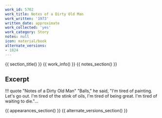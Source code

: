 ```yaml
---
work_id: 5702
work_title: Notes of a Dirty Old Man
work_written: '1973'
written_date: approximate
work_collected: 'yes'
work_category: Story
notes: null
icon: material/book
alternate_versions:
- 1824
---
```


{{ section_title() }}
{{ work_info() }}
{{ notes_section() }}
## Excerpt
!!! quote "Notes of a Dirty Old Man"
    "Balls," he said, "I'm tired of painting. Let's go out. I'm tired of the stink of oils, I'm tired of being great. I'm tired of waiting to die."...

{{ appearances_section() }}
{{ alternate_versions_section() }}